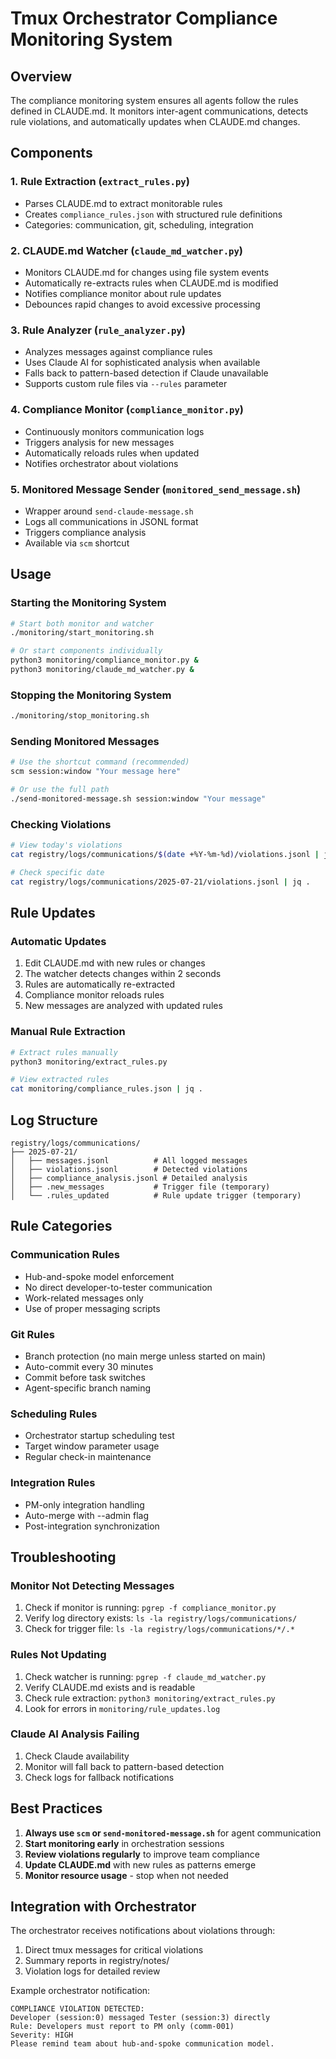 # Tmux Orchestrator Compliance Monitoring System

## Overview

The compliance monitoring system ensures all agents follow the rules defined in CLAUDE.md. It monitors inter-agent communications, detects rule violations, and automatically updates when CLAUDE.md changes.

## Components

### 1. Rule Extraction (`extract_rules.py`)
- Parses CLAUDE.md to extract monitorable rules
- Creates `compliance_rules.json` with structured rule definitions
- Categories: communication, git, scheduling, integration

### 2. CLAUDE.md Watcher (`claude_md_watcher.py`)
- Monitors CLAUDE.md for changes using file system events
- Automatically re-extracts rules when CLAUDE.md is modified
- Notifies compliance monitor about rule updates
- Debounces rapid changes to avoid excessive processing

### 3. Rule Analyzer (`rule_analyzer.py`)
- Analyzes messages against compliance rules
- Uses Claude AI for sophisticated analysis when available
- Falls back to pattern-based detection if Claude unavailable
- Supports custom rule files via `--rules` parameter

### 4. Compliance Monitor (`compliance_monitor.py`)
- Continuously monitors communication logs
- Triggers analysis for new messages
- Automatically reloads rules when updated
- Notifies orchestrator about violations

### 5. Monitored Message Sender (`monitored_send_message.sh`)
- Wrapper around `send-claude-message.sh`
- Logs all communications in JSONL format
- Triggers compliance analysis
- Available via `scm` shortcut

## Usage

### Starting the Monitoring System
```bash
# Start both monitor and watcher
./monitoring/start_monitoring.sh

# Or start components individually
python3 monitoring/compliance_monitor.py &
python3 monitoring/claude_md_watcher.py &
```

### Stopping the Monitoring System
```bash
./monitoring/stop_monitoring.sh
```

### Sending Monitored Messages
```bash
# Use the shortcut command (recommended)
scm session:window "Your message here"

# Or use the full path
./send-monitored-message.sh session:window "Your message"
```

### Checking Violations
```bash
# View today's violations
cat registry/logs/communications/$(date +%Y-%m-%d)/violations.jsonl | jq .

# Check specific date
cat registry/logs/communications/2025-07-21/violations.jsonl | jq .
```

## Rule Updates

### Automatic Updates
1. Edit CLAUDE.md with new rules or changes
2. The watcher detects changes within 2 seconds
3. Rules are automatically re-extracted
4. Compliance monitor reloads rules
5. New messages are analyzed with updated rules

### Manual Rule Extraction
```bash
# Extract rules manually
python3 monitoring/extract_rules.py

# View extracted rules
cat monitoring/compliance_rules.json | jq .
```

## Log Structure

```
registry/logs/communications/
├── 2025-07-21/
│   ├── messages.jsonl          # All logged messages
│   ├── violations.jsonl        # Detected violations
│   ├── compliance_analysis.jsonl # Detailed analysis
│   ├── .new_messages           # Trigger file (temporary)
│   └── .rules_updated          # Rule update trigger (temporary)
```

## Rule Categories

### Communication Rules
- Hub-and-spoke model enforcement
- No direct developer-to-tester communication
- Work-related messages only
- Use of proper messaging scripts

### Git Rules
- Branch protection (no main merge unless started on main)
- Auto-commit every 30 minutes
- Commit before task switches
- Agent-specific branch naming

### Scheduling Rules
- Orchestrator startup scheduling test
- Target window parameter usage
- Regular check-in maintenance

### Integration Rules
- PM-only integration handling
- Auto-merge with --admin flag
- Post-integration synchronization

## Troubleshooting

### Monitor Not Detecting Messages
1. Check if monitor is running: `pgrep -f compliance_monitor.py`
2. Verify log directory exists: `ls -la registry/logs/communications/`
3. Check for trigger file: `ls -la registry/logs/communications/*/.*`

### Rules Not Updating
1. Check watcher is running: `pgrep -f claude_md_watcher.py`
2. Verify CLAUDE.md exists and is readable
3. Check rule extraction: `python3 monitoring/extract_rules.py`
4. Look for errors in `monitoring/rule_updates.log`

### Claude AI Analysis Failing
1. Check Claude availability
2. Monitor will fall back to pattern-based detection
3. Check logs for fallback notifications

## Best Practices

1. **Always use `scm` or `send-monitored-message.sh`** for agent communication
2. **Start monitoring early** in orchestration sessions
3. **Review violations regularly** to improve team compliance
4. **Update CLAUDE.md** with new rules as patterns emerge
5. **Monitor resource usage** - stop when not needed

## Integration with Orchestrator

The orchestrator receives notifications about violations through:
1. Direct tmux messages for critical violations
2. Summary reports in registry/notes/
3. Violation logs for detailed review

Example orchestrator notification:
```
COMPLIANCE VIOLATION DETECTED:
Developer (session:0) messaged Tester (session:3) directly
Rule: Developers must report to PM only (comm-001)
Severity: HIGH
Please remind team about hub-and-spoke communication model.
```